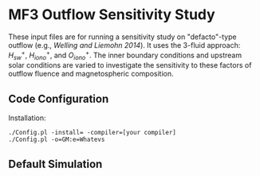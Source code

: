 # MF3 Outflow Sensitivity Study

These input files are for running a sensitivity study on
"defacto"-type outflow (e.g., *Welling and Liemohn 2014*).
It uses the 3-fluid approach: $H^{+}_{sw}$, $H^{+}_{iono}$,
and $O^{+}_{iono}$. The inner boundary conditions and upstream
solar conditions are varied to investigate the sensitivity to
these factors of outflow fluence and magnetospheric composition.

## Code Configuration

Installation:

```
./Config.pl -install= -compiler=[your compiler]
./Config.pl -o=GM:e=Whatevs
```

## Default Simulation
